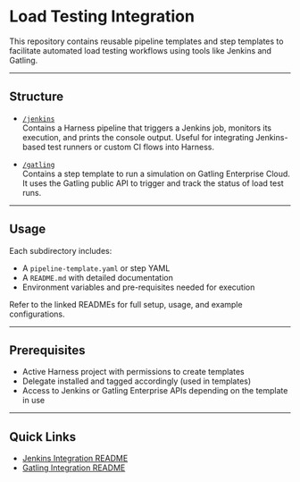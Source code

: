 # Load Testing Integration

This repository contains reusable pipeline templates and step templates to facilitate automated load testing workflows using tools like Jenkins and Gatling.

---

## Structure

- [`/jenkins`](./jenkins/README.md)  
  Contains a Harness pipeline that triggers a Jenkins job, monitors its execution, and prints the console output. Useful for integrating Jenkins-based test runners or custom CI flows into Harness.

- [`/gatling`](./gatling/README.md)  
  Contains a step template to run a simulation on Gatling Enterprise Cloud. It uses the Gatling public API to trigger and track the status of load test runs.

---

## Usage

Each subdirectory includes:
- A `pipeline-template.yaml` or step YAML
- A `README.md` with detailed documentation
- Environment variables and pre-requisites needed for execution

Refer to the linked READMEs for full setup, usage, and example configurations.

---

## Prerequisites

- Active Harness project with permissions to create templates
- Delegate installed and tagged accordingly (used in templates)
- Access to Jenkins or Gatling Enterprise APIs depending on the template in use

---

## Quick Links

- [Jenkins Integration README](./jenkins/README.md)
- [Gatling Integration README](./gatling/README.md)
